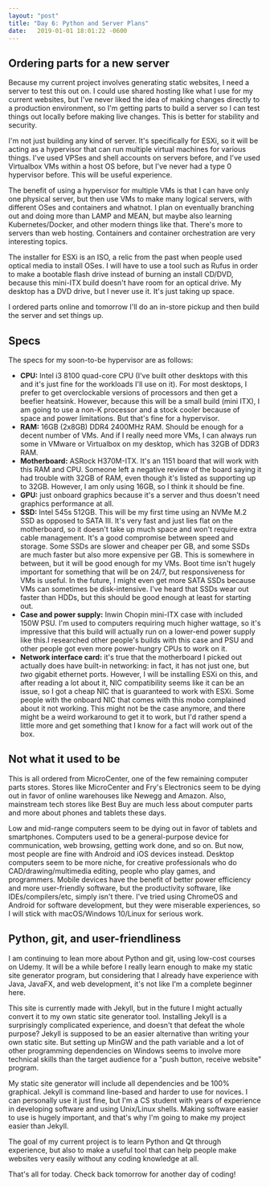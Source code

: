 ```yaml
---
layout: "post"
title: "Day 6: Python and Server Plans"
date:   2019-01-01 18:01:22 -0600
---
```


## Ordering parts for a new server

Because my current project involves generating static websites, I need a server to test this out on. I could use shared hosting like what I use for my current websites, but I've never liked the idea of making changes directly to a production environment, so I'm getting parts to build a server so I can test things out locally before making live changes. This is better for stability and security.

I'm not just building any kind of server. It's specifically for ESXi, so it will be acting as a hypervisor that can run multiple virtual machines for various things. I've used VPSes and shell accounts on servers before, and I've used Virtualbox VMs within a host OS before, but I've never had a type 0 hypervisor before. This will be useful experience.

The benefit of using a hypervisor for multiple VMs is that I can have only one physical server, but then use VMs to make many logical servers, with different OSes and containers and whatnot. I plan on eventually branching out and doing more than LAMP and MEAN, but maybe also learning Kubernetes/Docker, and other modern things like that. There's more to servers than web hosting. Containers and container orchestration are very interesting topics. 

The installer for ESXi is an ISO, a relic from the past when people used optical media to install OSes. I will have to use a tool such as Rufus in order to make a bootable flash drive instead of burning an install CD/DVD, because this mini-ITX build doesn't have room for an optical drive. My desktop has a DVD drive, but I never use it. It's just taking up space. 

I ordered parts online and tomorrow I'll do an in-store pickup and then build the server and set things up.

## Specs

The specs for my soon-to-be hypervisor are as follows:

- **CPU:** Intel i3 8100 quad-core CPU (I've built other desktops with this and it's just fine for the workloads I'll use on it). For most desktops, I prefer to get overclockable versions of processors and then get a beefier heatsink. However, because this will be a small build (mini ITX), I am going to use a non-K processor and a stock cooler because of space and power limitations. But that's fine for a hypervisor.
- **RAM:** 16GB (2x8GB) DDR4 2400MHz RAM. Should be enough for a decent number of VMs. And if I really need more VMs, I can always run some in VMware or Virtualbox on my desktop, which has 32GB of DDR3 RAM.
- **Motherboard:** ASRock H370M-ITX. It's an 1151 board that will work with this RAM and CPU. Someone left a negative review of the board saying it had trouble with 32GB of RAM, even though it's listed as supporting up to 32GB. However, I am only using 16GB, so I think it should be fine.
- **GPU:** just onboard graphics because it's a server and thus doesn't need graphics performance at all.
- **SSD:** Intel 545s 512GB. This will be my first time using an NVMe M.2 SSD as opposed to SATA III. It's very fast and just lies flat on the motherboard, so it doesn't take up much space and won't require extra cable management. It's a good compromise between speed and storage. Some SSDs are slower and cheaper per GB, and some SSDs are much faster but also more expensive per GB. This is somewhere in between, but it will be good enough for my VMs. Boot time isn't hugely important for something that will be on 24/7, but responsiveness for VMs is useful. In the future, I might even get more SATA SSDs because VMs can sometimes be disk-intensive. I've heard that SSDs wear out faster than HDDs, but this should be good enough at least for starting out.
- **Case and power supply:** Inwin Chopin mini-ITX case with included 150W PSU. I'm used to computers requiring much higher wattage, so it's impressive that this build will actually run on a lower-end power supply like this.I researched other people's builds with this case and PSU and other people got even more power-hungry CPUs to work on it.
- **Network interface card:** it's true that the motherboard I picked out actually does have built-in networking: in fact, it has not just one, but *two* gigabit ethernet ports. However, I will be installing ESXi on this, and after reading a lot about it, NIC compatibility seems like it can be an issue, so I got a cheap NIC that is guaranteed to work with ESXi. Some people with the onboard NIC that comes with this mobo complained about it not working. This might not be the case anymore, and there might be a weird workaround to get it to work, but I'd rather spend a little more and get something that I know for a fact will work out of the box.

## Not what it used to be

This is all ordered from MicroCenter, one of the few remaining computer parts stores. Stores like MicroCenter and Fry's Electronics seem to be dying out in favor of online warehouses like Newegg and Amazon. Also, mainstream tech stores like Best Buy are much less about computer parts and more about phones and tablets these days.

Low and mid-range computers seem to be dying out in favor of tablets and smartphones. Computers used to be a general-purpose device for communication, web browsing, getting work done, and so on. But now, most people are fine with Android and iOS devices instead. Desktop computers seem to be more niche, for creative professionals who do CAD/drawing/multimedia editing, people who play games, and programmers. Mobile devices have the benefit of better power efficiency and more user-friendly software, but the productivity software, like IDEs/compilers/etc, simply isn't there. I've tried using ChromeOS and Android for software development, but they were miserable experiences, so I will stick with macOS/Windows 10/Linux for serious work.

## Python, git, and user-friendliness

I am continuing to lean more about Python and git, using low-cost courses on Udemy. It will be a while before I really learn enough to make my static site generator program, but considering that I already have experience with Java, JavaFX, and web development, it's not like I'm a complete beginner here. 

This site is currently made with Jekyll, but in the future I might actually convert it to my own static site generator tool. Installing Jekyll is a surprisingly complicated experience, and doesn't that defeat the whole purpose? Jekyll is supposed to be an easier alternative than writing your own static site. But setting up MinGW and the path variable and a lot of other programming dependencies on Windows seems to involve more technical skills than the target audience for a "push button, receive website" program.

My static site generator will include all dependencies and be 100% graphical. Jekyll is command line-based and harder to use for novices. I can personally use it just fine, but I'm a CS student with years of experience in developing software and using Unix/Linux shells. Making software easier to use is hugely important, and that's why I'm going to make my project easier than Jekyll.

The goal of my current project is to learn Python and Qt through experience, but also to make a useful tool that can help people make websites very easily without any coding knowledge at all.

That's all for today. Check back tomorrow for another day of coding!